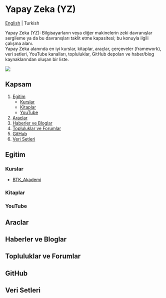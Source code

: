 # Yapay Zeka (YZ)
[English](./README.md) | Turkish

Yapay Zeka (YZ): Bilgisayarların veya diğer makinelerin zeki davranışlar sergileme ya da bu davranışları taklit etme kapasitesi; bu konuyla ilgili çalışma alanı.  
Yapay Zeka alanında en iyi kurslar, kitaplar, araçlar, çerçeveler (framework), veri setleri, YouTube kanalları, topluluklar, GitHub depoları ve haber/blog kaynaklarından oluşan bir liste.

![](https://media0.giphy.com/media/v1.Y2lkPTc5MGI3NjExdWhkaXdzOHZxdTlvNGNqOGptMXllaDVybnA2N3ZqZWk5dnUyN2duNCZlcD12MV9pbnRlcm5hbF9naWZfYnlfaWQmY3Q9Zw/FHLceGZizDe1xMyiD9/giphy.gif)

## Kapsam

1. [Egitim](#egitim)  
   - [Kurslar](#kurslar)  
   - [Kitaplar](#kitaplar)  
   - [YouTube](#youtube)  
2. [Araclar](#araclar)  
3. [Haberler ve Bloglar](#haberler-ve-bloglar)  
4. [Topluluklar ve Forumlar](#topluluklar-ve-forumlar)  
5. [GitHub](#github)  
6. [Veri Setleri](#veri-setleri)


## Egitim

### Kurslar

* [BTK_Akademi](https://www.btkakademi.gov.tr/)
### Kitaplar

### YouTube

## Araclar

## Haberler ve Bloglar

## Topluluklar ve Forumlar

## GitHub

## Veri Setleri
